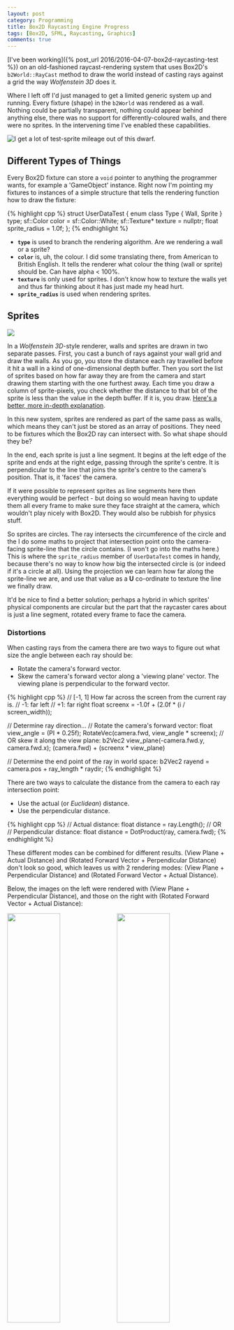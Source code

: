 ```yaml
---
layout: post
category: Programming
title: Box2D Raycasting Engine Progress
tags: [Box2D, SFML, Raycasting, Graphics]
comments: true
---
```


[I've been working]({% post_url 2016/2016-04-07-box2d-raycasting-test %}) on an old-fashioned raycast-rendering system that uses Box2D's ``b2World::RayCast`` method to draw the world instead of casting rays against a grid the way *Wolfenstein 3D* does it.

Where I left off I'd just managed to get a limited generic system up and running. Every fixture (shape) in the ``b2World`` was rendered as a wall.  Nothing could be partially transparent, nothing could appear behind anything else, there was no support for differently-coloured walls, and there were no sprites. In the intervening time I've enabled these capabilities.

![](/images/b2dray/05.png "I get a lot of test-sprite mileage out of this dwarf.")

<!--more-->

## Different Types of Things

Every Box2D fixture can store a ``void`` pointer to anything the programmer wants, for example a 'GameObject' instance. Right now I'm pointing my fixtures to instances of a simple structure that tells the rendering function how to draw the fixture:

{% highlight cpp %}
struct UserDataTest {
	enum class Type {
		Wall,
		Sprite
	} type;
	sf::Color color = sf::Color::White;
	sf::Texture* texture = nullptr;
	float sprite_radius = 1.0f;
};
{% endhighlight %}

- **``type``** is used to branch the rendering algorithm. Are we rendering a wall or a sprite?
- **``color``** is, uh, the colour. I did some translating there, from American to British English. It tells the renderer what colour the thing (wall or sprite) should be. Can have alpha < 100%.
- **``texture``** is only used for sprites. I don't know how to texture the walls yet and thus far thinking about it has just made my head hurt.
- **``sprite_radius``** is used when rendering sprites.

## Sprites

![](/images/b2dray/14.png)

In a *Wolfenstein 3D*-style renderer, walls and sprites are drawn in two separate passes. First, you cast a bunch of rays against your wall grid and draw the walls. As you go, you store the distance each ray travelled before it hit a wall in a kind of one-dimensional depth buffer. Then you sort the list of sprites based on how far away they are from the camera and start drawing them starting with the one furthest away. Each time you draw a column of sprite-pixels, you check whether the distance to that bit of the sprite is less than the value in the depth buffer. If it is, you draw. [Here's a better, more in-depth explanation](http://lodev.org/cgtutor/raycasting3.html).

In this new system, sprites are rendered as part of the same pass as walls, which means they can't just be stored as an array of positions. They need to be fixtures which the Box2D ray can intersect with. So what shape should they be?

In the end, each sprite is just a line segment. It begins at the left edge of the sprite and ends at the right edge, passing through the sprite's centre. It is perpendicular to the line that joins the sprite's centre to the camera's position. That is, it 'faces' the camera.

If it were possible to represent sprites as line segments here then everything would be perfect - but doing so would mean having to update them all every frame to make sure they face straight at the camera, which wouldn't play nicely with Box2D. They would also be rubbish for physics stuff.

So sprites are circles. The ray intersects the circumference of the circle and the I do some maths to project that intersection point onto the camera-facing sprite-line that the circle contains. (I won't go into the maths here.) This is where the ``sprite_radius`` member of ``UserDataTest`` comes in handy, because there's no way to know how big the intersected circle is (or indeed if it's a circle at all). Using the projection we can learn how far along the sprite-line we are, and use that value as a **U** co-ordinate to texture the line we finally draw.

It'd be nice to find a better solution; perhaps a hybrid in which sprites' physical components are circular but the part that the raycaster cares about is just a line segment, rotated every frame to face the camera.

### Distortions

When casting rays from the camera there are two ways to figure out what size the angle between each ray should be:

- Rotate the camera's forward vector.
- Skew the camera's forward vector along a 'viewing plane' vector. The viewing plane is perpendicular to the forward vector.

{% highlight cpp %}
// [-1, 1] How far across the screen from the current ray is.
// -1: far left
// +1: far right
float screenx = -1.0f + (2.0f * (i / screen_width));

// Determine ray direction...
// Rotate the camera's forward vector:
float view_angle = (PI * 0.25f);
RotateVec(camera.fwd, view_angle * screenx);
// OR skew it along the view plane:
b2Vec2 view_plane(-camera.fwd.y, camera.fwd.x);
(camera.fwd) + (screenx * view_plane)

// Determine the end point of the ray in world space:
b2Vec2 rayend = camera.pos + ray_length * raydir;
{% endhighlight %}

There are two ways to calculate the distance from the camera to each ray intersection point:

- Use the actual (or *Euclidean*) distance.
- Use the perpendicular distance.

{% highlight cpp %}
// Actual distance:
float distance = ray.Length();
// OR
// Perpendicular distance:
float distance = DotProduct(ray, camera.fwd);
{% endhighlight %}

These different modes can be combined for different results. (View Plane + Actual Distance) and (Rotated Forward Vector + Perpendicular Distance) don't look so good, which leaves us with 2 rendering modes: (View Plane + Perpendicular Distance) and (Rotated Forward Vector + Actual Distance).

Below, the images on the left were rendered with (View Plane + Perpendicular Distance), and those on the right with (Rotated Forward Vector + Actual Distance):

<img src="/images/b2dray/09.png" width="49%" style="display:inline;"/>
<img src="/images/b2dray/10.png" width="49%" style="display:inline;"/>

<img src="/images/b2dray/07.png" width="49%" style="display:inline;"/>
<img src="/images/b2dray/08.png" width="49%" style="display:inline;"/>

As you can see on the left, the first mode gives nice, straight edges on nice, straight-edged things, while on the right the second gives a fisheye effect. The first method distorts curved objects badly towards the edge of the screen if you're not looking at them dead-on while the second renders them as they should appear. Swings and roundabouts.

What's my point with all this? It affects sprite rendering. To the raycaster,  sprites are circles, so in (View Plane + Perpendicular Distance) mode, sprites get distorted if you're not facing them dead on, like this particularly bad example:

<img src="/images/b2dray/11.png" width="49%" style="display:inline;"/>
<img src="/images/b2dray/12.png" width="49%" style="display:inline;"/>

In both screenshots the camera is the same distance from the sprite. In the next image the second mode (Rotated Forward Vector + Actual Distance) is used. The sprite is still distorted, but in a less extreme way. The remaining distortion is there because the camera is WAY up close. (The sprite's pixels are taller than they are wide for a completely different reason.)

![](/images/b2dray/13.png)

The distortion of curves and sprites is less obvious when the camera is further away and the field of view is decreased, but it'd be nice to find a proper fix for it.

## Transparency / Drawing Things Behind Other Things

I thought I could just cast a ray into the world, pushing ray intersection points onto a list of some sort, and stop when the ray hit something with fully opaque. Then I'd step backwards through the list, which would be nicely sorted in order of distance from the camera, drawing intersections one by one. There are two problems with this:

1. ``b2World::RayCast`` doesn't return results (intersection points) in order of increasing distance from the start point of the ray. [It just returns intersections in any old order](http://www.iforce2d.net/b2dtut/world-querying), because optimisations.
2. Doing things this way would prevent me from supporting walls of different heights later on; a shorter, fully-opaque object in the foreground would stop us drawing another, taller one in the background.

So instead I collect *every* ray intersection point into a list, then sort that list, then draw from back to front. A new ``std::vector`` is constructed, filled, and sorted. *For every column of pixels on the screen*.

In spite of this, it runs fast... just not in debug builds.

### Debug Iterator Fun

All this ``std::vector`` manipulation causes the framerate to plummet thanks to a bunch of run-time checks which are added into the code for all Standard Container Library (SCL) containers. This extra code is absent in release builds, where ``_ITERATOR_DEBUG_LEVEL = 0`` by default ([Read](https://msdn.microsoft.com/en-us/library/aa985982(v=vs.120).aspx) [more](https://msdn.microsoft.com/en-us/library/hh697468(v=vs.120).aspx)). It's possible to ``#define`` that macro to 0 in your debug builds, but unless the same has been done for all the .libs and .dlls you're linking and running with then conflicts will occur because of different-sized iterators. Which means you need to rebuild all your external dependencies.

Yeah, screw that. Now I just have a custom configuration in Visual Studio called 'ReleaseNoOpt', which is just the release configuration but with compiler optimisations turned off (``/Od``), so I can inspect variables and all that good stuff but the program doesn't run horribly slowly. Problem solved! Maybe.

## Next Steps

I think I'm going to wait a bit before I push any changes to the [GitHub repository](https://github.com/rachelnertia/Box2D-Raycasting-Test), in the hope that I can iron out some things and maybe find a better solution for sprites. I've been planning a game using this system, so I have a big To Do list. Up top is stuff like adding support for sprites of different heights and sizes, which will definitely go into the next version of the example on GitHub. After that is things I need for the game, like animated sprites, moving things around, some kind of level-editing tool... I'll probably be writing about that stuff too as I go through it.

That's all for now, I think. This post ended up WAY longer than I expected it to be. Good grief.

UPDATE 17/05/2016: I've put this stuff on the 'experimental' branch of the GitHub repo.
